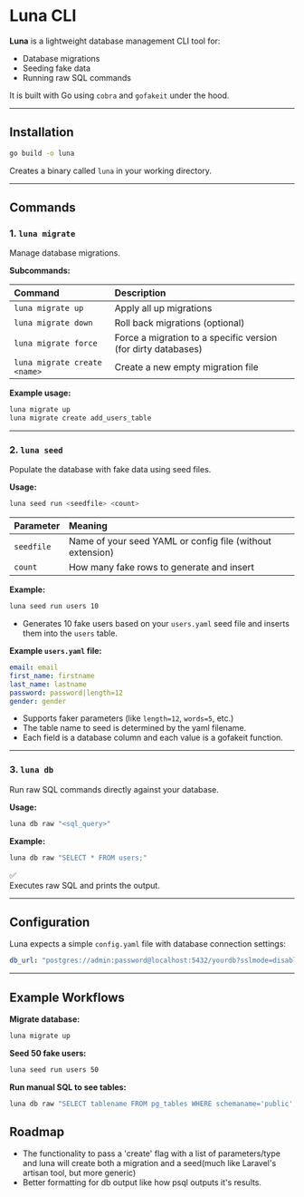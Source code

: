 # Luna CLI

**Luna** is a lightweight database management CLI tool for:

- Database migrations
- Seeding fake data
- Running raw SQL commands

It is built with Go using `cobra` and `gofakeit` under the hood.

---

## Installation

```bash
go build -o luna
```

Creates a binary called `luna` in your working directory.

---

## Commands

### 1. `luna migrate`

Manage database migrations.

**Subcommands:**

| Command | Description |
|:--------|:------------|
| `luna migrate up` | Apply all up migrations |
| `luna migrate down` | Roll back migrations (optional) |
| `luna migrate force` | Force a migration to a specific version (for dirty databases) |
| `luna migrate create <name>` | Create a new empty migration file |

**Example usage:**

```bash
luna migrate up
luna migrate create add_users_table
```

---

### 2. `luna seed`

Populate the database with fake data using seed files.

**Usage:**

```bash
luna seed run <seedfile> <count>
```

| Parameter | Meaning |
|:----------|:--------|
| `seedfile` | Name of your seed YAML or config file (without extension) |
| `count` | How many fake rows to generate and insert |

**Example:**

```bash
luna seed run users 10
```

 
* Generates 10 fake users based on your `users.yaml` seed file and inserts them into the `users` table.

**Example `users.yaml` file:**

```yaml
email: email
first_name: firstname
last_name: lastname
password: password|length=12
gender: gender
```

* Supports faker parameters (like `length=12`, `words=5`, etc.)
* The table name to seed is determined by the yaml filename.
* Each field is a database column and each value is a gofakeit function.
---

### 3. `luna db`

Run raw SQL commands directly against your database.

**Usage:**

```bash
luna db raw "<sql_query>"
```

**Example:**

```bash
luna db raw "SELECT * FROM users;"
```

✅  
Executes raw SQL and prints the output.

---

## Configuration

Luna expects a simple `config.yaml` file with database connection settings:

```yaml
db_url: "postgres://admin:password@localhost:5432/yourdb?sslmode=disable"
```

---

## Example Workflows

**Migrate database:**

```bash
luna migrate up
```

**Seed 50 fake users:**

```bash
luna seed run users 50
```

**Run manual SQL to see tables:**

```bash
luna db raw "SELECT tablename FROM pg_tables WHERE schemaname='public';"
```


## Roadmap
* The functionality to pass a 'create' flag with a list of parameters/type and luna will create both a migration and a seed(much like Laravel's artisan tool, but more generic)
* Better formatting for db output like how psql outputs it's results.